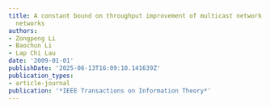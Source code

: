 ```yaml
---
title: A constant bound on throughput improvement of multicast network coding in undirected
  networks
authors:
- Zongpeng Li
- Baochun Li
- Lap Chi Lau
date: '2009-01-01'
publishDate: '2025-06-13T16:09:10.141639Z'
publication_types:
- article-journal
publication: '*IEEE Transactions on Information Theory*'
---
```

